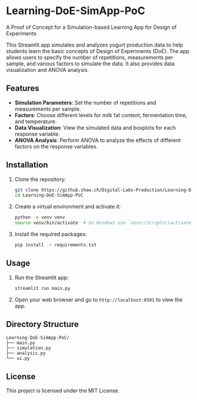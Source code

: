 # Learning-DoE-SimApp-PoC

A Proof of Concept for a Simulation-based Learning App for Design of Experiments

This Streamlit app simulates and analyzes yogurt production data to help students learn the basic concepts of Design of Experiments (DoE). The app allows users to specify the number of repetitions, measurements per sample, and various factors to simulate the data. It also provides data visualization and ANOVA analysis.

## Features

-   **Simulation Parameters**: Set the number of repetitions and measurements per sample.
-   **Factors**: Choose different levels for milk fat content, fermentation time, and temperature.
-   **Data Visualization**: View the simulated data and boxplots for each response variable.
-   **ANOVA Analysis**: Perform ANOVA to analyze the effects of different factors on the response variables.

## Installation

1. Clone the repository:

    ```bash
    git clone https://github.zhaw.ch/Digital-Labs-Production/Learning-DoE-SimApp-PoC
    cd Learning-DoE-SimApp-PoC
    ```

2. Create a virtual environment and activate it:

    ```bash
    python -m venv venv
    source venv/bin/activate  # On Windows use `venv\\Scripts\\activate`
    ```

3. Install the required packages:
    ```bash
    pip install -r requirements.txt
    ```

## Usage

1. Run the Streamlit app:
    ```bash
    streamlit run main.py
    ```
2. Open your web browser and go to `http://localhost:8501` to view the app.

## Directory Structure

```
Learning-DoE-SimApp-PoC/
├── main.py
├── simulation.py
├── analysis.py
└── ui.py
```

## License

This project is licensed under the MIT License.
